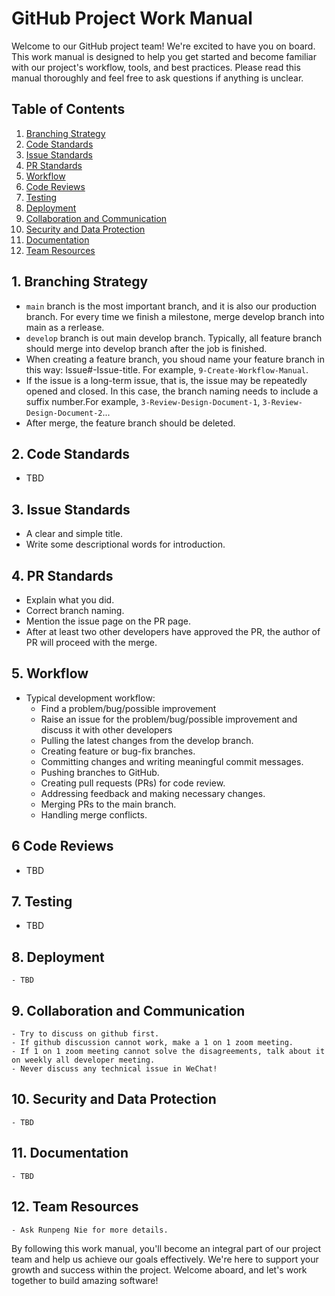 # GitHub Project Work Manual

Welcome to our GitHub project team! We're excited to have you on board. This work manual is designed to help you get started and become familiar with our project's workflow, tools, and best practices. Please read this manual thoroughly and feel free to ask questions if anything is unclear.

## Table of Contents
1. [Branching Strategy](#branching-strategy)
2. [Code Standards](#code-standards)
3. [Issue Standards](#issue-standards)
4. [PR Standards](#pr-standards)
5. [Workflow](#workflow)
6. [Code Reviews](#code-reviews)
7. [Testing](#testing)
8. [Deployment](#deployment)
9. [Collaboration and Communication](#collaboration-and-communication)
10. [Security and Data Protection](#security-and-data-protection)
11. [Documentation](#documentation)
12. [Team Resources](#team-resources)

## 1. Branching Strategy
   - `main` branch is the most important branch, and it is also our production branch. For every time we finish a milestone, merge develop branch into main as a rerlease. 
   - `develop` branch is out main develop branch. Typically, all feature branch should merge into develop branch after the job is finished. 
   - When creating a feature branch, you shoud name your feature branch in this way: Issue#-Issue-title. For example, `9-Create-Workflow-Manual`. 
   - If the issue is a long-term issue, that is, the issue may be repeatedly opened and closed. In this case, the branch naming needs to include a suffix number.For example, `3-Review-Design-Document-1`, `3-Review-Design-Document-2`...
   - After merge, the feature branch should be deleted. 

## 2. Code Standards
   - TBD

## 3. Issue Standards
   - A clear and simple title.
   - Write some descriptional words for introduction.

## 4. PR Standards
   - Explain what you did. 
   - Correct branch naming. 
   - Mention the issue page on the PR page. 
   - After at least two other developers have approved the PR, the author of PR will proceed with the merge.

## 5. Workflow
   - Typical development workflow:
     - Find a problem/bug/possible improvement
     - Raise an issue for the problem/bug/possible improvement and discuss it with other developers
     - Pulling the latest changes from the develop branch.
     - Creating feature or bug-fix branches.
     - Committing changes and writing meaningful commit messages.
     - Pushing branches to GitHub.
     - Creating pull requests (PRs) for code review.
     - Addressing feedback and making necessary changes.
     - Merging PRs to the main branch.
     - Handling merge conflicts.

## 6 Code Reviews
   - TBD

## 7. Testing
   - TBD

## 8. Deployment
    - TBD

## 9. Collaboration and Communication
    - Try to discuss on github first. 
    - If github discussion cannot work, make a 1 on 1 zoom meeting. 
    - If 1 on 1 zoom meeting cannot solve the disagreements, talk about it on weekly all developer meeting.  
    - Never discuss any technical issue in WeChat!

## 10. Security and Data Protection
    - TBD

## 11. Documentation
    - TBD

## 12. Team Resources
    - Ask Runpeng Nie for more details.

By following this work manual, you'll become an integral part of our project team and help us achieve our goals effectively. We're here to support your growth and success within the project. Welcome aboard, and let's work together to build amazing software!
